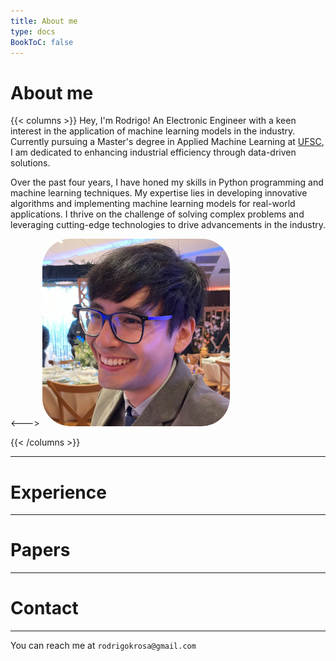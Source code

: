 ```yaml
---
title: About me
type: docs
BookToC: false
---
```


# About me

{{< columns >}}
Hey, I'm Rodrigo! An Electronic Engineer with a keen interest in the application of machine learning models in the industry. Currently pursuing a Master's degree in Applied Machine Learning at [UFSC](https://ppgeel.posgrad.ufsc.br/), I am dedicated to enhancing industrial efficiency through data-driven solutions.

Over the past four years, I have honed my skills in Python programming and machine learning techniques. My expertise lies in developing innovative algorithms and implementing machine learning models for real-world applications. I thrive on the challenge of solving complex problems and leveraging cutting-edge technologies to drive advancements in the industry.

<--->
<img src="foto-perfil.jpg" style="width:300px; height: 300px; border-radius: 15%; float: center; padding-right: 0px">

{{< /columns >}}

---

# Experience
---

# Papers
---

# Contact
---
You can reach me at `rodrigokrosa@gmail.com`